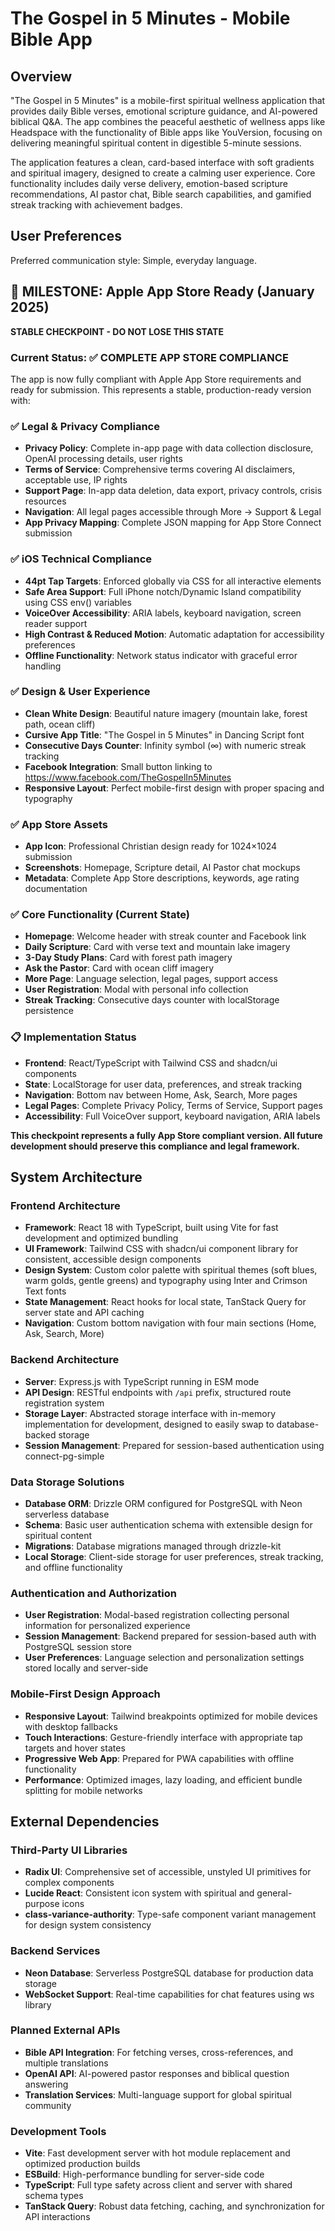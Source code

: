 # The Gospel in 5 Minutes - Mobile Bible App

## Overview

"The Gospel in 5 Minutes" is a mobile-first spiritual wellness application that provides daily Bible verses, emotional scripture guidance, and AI-powered biblical Q&A. The app combines the peaceful aesthetic of wellness apps like Headspace with the functionality of Bible apps like YouVersion, focusing on delivering meaningful spiritual content in digestible 5-minute sessions.

The application features a clean, card-based interface with soft gradients and spiritual imagery, designed to create a calming user experience. Core functionality includes daily verse delivery, emotion-based scripture recommendations, AI pastor chat, Bible search capabilities, and gamified streak tracking with achievement badges.

## User Preferences

Preferred communication style: Simple, everyday language.

## 🎉 MILESTONE: Apple App Store Ready (January 2025)

**STABLE CHECKPOINT - DO NOT LOSE THIS STATE**

### Current Status: ✅ COMPLETE APP STORE COMPLIANCE
The app is now fully compliant with Apple App Store requirements and ready for submission. This represents a stable, production-ready version with:

### ✅ Legal & Privacy Compliance
- **Privacy Policy**: Complete in-app page with data collection disclosure, OpenAI processing details, user rights
- **Terms of Service**: Comprehensive terms covering AI disclaimers, acceptable use, IP rights
- **Support Page**: In-app data deletion, data export, privacy controls, crisis resources
- **Navigation**: All legal pages accessible through More → Support & Legal
- **App Privacy Mapping**: Complete JSON mapping for App Store Connect submission

### ✅ iOS Technical Compliance  
- **44pt Tap Targets**: Enforced globally via CSS for all interactive elements
- **Safe Area Support**: Full iPhone notch/Dynamic Island compatibility using CSS env() variables
- **VoiceOver Accessibility**: ARIA labels, keyboard navigation, screen reader support
- **High Contrast & Reduced Motion**: Automatic adaptation for accessibility preferences
- **Offline Functionality**: Network status indicator with graceful error handling

### ✅ Design & User Experience
- **Clean White Design**: Beautiful nature imagery (mountain lake, forest path, ocean cliff)
- **Cursive App Title**: "The Gospel in 5 Minutes" in Dancing Script font
- **Consecutive Days Counter**: Infinity symbol (∞) with numeric streak tracking
- **Facebook Integration**: Small button linking to https://www.facebook.com/TheGospelIn5Minutes
- **Responsive Layout**: Perfect mobile-first design with proper spacing and typography

### ✅ App Store Assets
- **App Icon**: Professional Christian design ready for 1024×1024 submission
- **Screenshots**: Homepage, Scripture detail, AI Pastor chat mockups
- **Metadata**: Complete App Store descriptions, keywords, age rating documentation

### ✅ Core Functionality (Current State)
- **Homepage**: Welcome header with streak counter and Facebook link
- **Daily Scripture**: Card with verse text and mountain lake imagery
- **3-Day Study Plans**: Card with forest path imagery
- **Ask the Pastor**: Card with ocean cliff imagery  
- **More Page**: Language selection, legal pages, support access
- **User Registration**: Modal with personal info collection
- **Streak Tracking**: Consecutive days counter with localStorage persistence

### 📋 Implementation Status
- **Frontend**: React/TypeScript with Tailwind CSS and shadcn/ui components
- **State**: LocalStorage for user data, preferences, and streak tracking
- **Navigation**: Bottom nav between Home, Ask, Search, More pages
- **Legal Pages**: Complete Privacy Policy, Terms of Service, Support pages
- **Accessibility**: Full VoiceOver support, keyboard navigation, ARIA labels

**This checkpoint represents a fully App Store compliant version. All future development should preserve this compliance and legal framework.**

## System Architecture

### Frontend Architecture
- **Framework**: React 18 with TypeScript, built using Vite for fast development and optimized bundling
- **UI Framework**: Tailwind CSS with shadcn/ui component library for consistent, accessible design components
- **Design System**: Custom color palette with spiritual themes (soft blues, warm golds, gentle greens) and typography using Inter and Crimson Text fonts
- **State Management**: React hooks for local state, TanStack Query for server state and API caching
- **Navigation**: Custom bottom navigation with four main sections (Home, Ask, Search, More)

### Backend Architecture
- **Server**: Express.js with TypeScript running in ESM mode
- **API Design**: RESTful endpoints with `/api` prefix, structured route registration system
- **Storage Layer**: Abstracted storage interface with in-memory implementation for development, designed to easily swap to database-backed storage
- **Session Management**: Prepared for session-based authentication using connect-pg-simple

### Data Storage Solutions
- **Database ORM**: Drizzle ORM configured for PostgreSQL with Neon serverless database
- **Schema**: Basic user authentication schema with extensible design for spiritual content
- **Migrations**: Database migrations managed through drizzle-kit
- **Local Storage**: Client-side storage for user preferences, streak tracking, and offline functionality

### Authentication and Authorization
- **User Registration**: Modal-based registration collecting personal information for personalized experience
- **Session Management**: Backend prepared for session-based auth with PostgreSQL session store
- **User Preferences**: Language selection and personalization settings stored locally and server-side

### Mobile-First Design Approach
- **Responsive Layout**: Tailwind breakpoints optimized for mobile devices with desktop fallbacks
- **Touch Interactions**: Gesture-friendly interface with appropriate tap targets and hover states
- **Progressive Web App**: Prepared for PWA capabilities with offline functionality
- **Performance**: Optimized images, lazy loading, and efficient bundle splitting for mobile networks

## External Dependencies

### Third-Party UI Libraries
- **Radix UI**: Comprehensive set of accessible, unstyled UI primitives for complex components
- **Lucide React**: Consistent icon system with spiritual and general-purpose icons
- **class-variance-authority**: Type-safe component variant management for design system consistency

### Backend Services
- **Neon Database**: Serverless PostgreSQL database for production data storage
- **WebSocket Support**: Real-time capabilities for chat features using ws library

### Planned External APIs
- **Bible API Integration**: For fetching verses, cross-references, and multiple translations
- **OpenAI API**: AI-powered pastor responses and biblical question answering
- **Translation Services**: Multi-language support for global spiritual community

### Development Tools
- **Vite**: Fast development server with hot module replacement and optimized production builds
- **ESBuild**: High-performance bundling for server-side code
- **TypeScript**: Full type safety across client and server with shared schema types
- **TanStack Query**: Robust data fetching, caching, and synchronization for API interactions